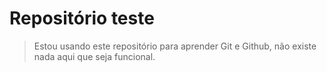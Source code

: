 <h1>Repositório teste</h1>

> Estou usando este repositório para aprender Git e Github, não existe nada aqui que seja funcional.
